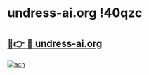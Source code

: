 # undress-ai.org !40qzc

# <h2><a href="https://hjlo47.esa.edu.pl?title=undress-ai.org&ref=40qzc">🔗👉 🔴 undress-ai.org</a></h2>

[![acn](https://github.com/user-attachments/assets/0f9c940e-d8b0-45ae-aac7-cd30a18b3e1c)](https://hjlo47.esa.edu.pl?title=undress-ai.org&ref=40qzc)

